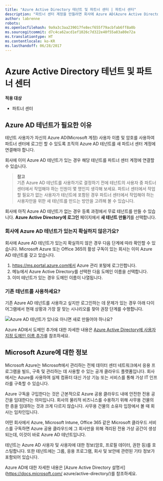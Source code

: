 ```yaml
---
title: "Azure Active Directory 테넌트 및 파트너 센터 | 파트너 센터"
description: "파트너 센터 계정을 만들려면 회사에 Azure AD(Azure Active Directory) 테넌트가 있어야 합니다. Azure AD는 Microsoft의 클라우드 기반 디렉터리 및 ID 관리 서비스입니다."
author: labrenne
robots: 
ms.openlocfilehash: 9a9a3c3aa239017fe8ecf655f79acbfab6ff8a0b
ms.sourcegitcommit: d7c4ca62acd1ef1026c7d322e40f55a83a80e72a
ms.translationtype: HT
ms.contentlocale: ko-KR
ms.lasthandoff: 06/28/2017
---
```

# <a name="azure-active-directory-tenants-and-partner-center"></a>Azure Active Directory 테넌트 및 파트너 센터  

**적용 대상**

-  파트너 센터

## <a name="why-you-need-an-azure-ad-tenant"></a>Azure AD 테넌트가 필요한 이유

테넌트 사용자가 자신의 Azure AD(Microsoft 계정) 사용자 이름 및 암호를 사용하여 파트너 센터에 로그인 할 수 있도록 조직의 Azure AD 테넌트를 새 파트너 센터 계정에 연결해야 합니다.

회사에 이미 Azure AD 테넌트가 있는 경우 해당 테넌트를 파트너 센터 계정에 연결할 수 있습니다. 

>**참고**<br> 기존 Azure AD 테넌트를 사용하기로 결정하기 전에 테넌트의 사용자 중 파트너 센터에서 작업해야 하는 인원이 몇 명인지 생각해 보세요. 파트너 센터에서 작업할 필요가 없는 사용자가 테넌트에 포함된 경우 파트너 센터에서 작업해야 하는 사용자만을 위한 새 테넌트를 만드는 방안을 고려해 볼 수 있습니다.

회사에 아직 Azure AD 테넌트가 없는 경우 등록 과정에서 무료 테넌트를 만들 수 있습니다. **Azure Active Directory에 로그인** 페이지에서 **새 테넌트 만들기**를 선택합니다. 

### <a name="not-sure-if-your-company-already-has-an-azure-ad-tenant"></a>회사에 Azure AD 테넌트가 있는지 확실하지 않은가요?

회사에 Azure AD 테넌트가 있는지 확실하지 않은 경우 다음 단계에 따라 확인할 수 있습니다. Microsoft Azure 또는 Office 365의 활성 구독이 있는 회사는 이미 Azure AD 테넌트를 갖고 있습니다.
1.  https://ms.portal.azure.com에서 Azure 관리 포털에 로그인합니다.
2.  메뉴에서 Azure Active Directory를 선택한 다음 도메인 이름을 선택합니다.
3.  이미 테넌트가 있는 경우 도메인 이름이 나열됩니다.

### <a name="using-an-existing-tenant"></a>기존 테넌트를 사용하세요?

기존 Azure AD 테넌트를 사용하고 싶지만 로그인하는 데 문제가 있는 경우 아래 다이어그램에서 현재 상황과 가장 잘 맞는 시나리오를 찾아 권장 단계를 수행합니다. 

![Azure AD 테넌트가 있나요 아니면 새로 만들어야 하나요?](images/onboardingAADFlow.png)

Azure AD에서 도메인 추가에 대한 자세한 내용은 [Azure Active Directory에 사용자 지정 도메인 이름 추가](https://docs.microsoft.com/azure/active-directory/active-directory-add-domain)를 참조하세요.

## <a name="about-microsoft-azure"></a>Microsoft Azure에 대한 정보

Microsoft Azure는 Microsoft에서 관리하는 전체 데이터 센터 네트워크에서 응용 프로그램을 빌드, 구축 및 관리하는 데 사용할 수 있는 공개 클라우드 플랫폼입니다. 회사에서는 Azure를 사용하여 실제 컴퓨터 대신 가상 기능 또는 서비스를 통해 가상 IT 인프라를 구축할 수 있습니다. 

Azure 구독을 구입한다는 것은 근본적으로 Azure 공용 클라우드 내에 안전한 전용 공간을 임대한다는 의미입니다. 회사의 물리적 비즈니스를 수용하기 위해 사무용 건물의 한 층을 임대하는 것과 크게 다르지 않습니다. 사무용 건물의 소유자 입장에서 볼 때 회사는 임차인입니다. 

어떤 회사에서 Azure, Microsoft Intune, Office 365 같은 Microsoft 클라우드 서비스를 구독하면 Azure 공용 클라우드에 그 회사만을 위해 격리된 전용 가상 공간이 생성되는데, 이것이 바로 Azure AD 테넌트입니다. 

테넌트는 Azure AD 사용자 및 사용자에 대한 정보(암호, 프로필 데이터, 권한 등)를 호스팅합니다. 또한 테넌트에는 그룹, 응용 프로그램, 회사 및 보안에 관련된 기타 정보가 포함되어 있습니다. 

Azure AD에 대한 자세한 내용은 [Azure Active Directory 설명서](https://docs.microsoft.com/ azure/active-directory/)를 참조하세요. 